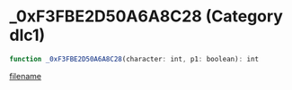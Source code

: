 # _0xF3FBE2D50A6A8C28 (Category dlc1)

```js
function _0xF3FBE2D50A6A8C28(character: int, p1: boolean): int
```

[filename](_0xF3FBE2D50A6A8C28_m.md ':include')